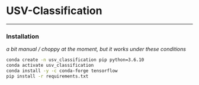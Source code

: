 # USV-Classification

---

### Installation

*a bit manual / choppy at the moment, but it works under these conditions*

```bash
conda create -n usv_classification pip python=3.6.10
conda activate usv_classification
conda install -y -c conda-forge tensorflow
pip install -r requirements.txt
```
